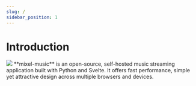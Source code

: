 ```yaml
---
slug: /
sidebar_position: 1
---
```


# Introduction
<img src="img/album-list.png" />
**mixel-music** is an open-source, self-hosted music streaming application built with Python and Svelte. It offers fast performance, simple yet attractive design across multiple browsers and devices.